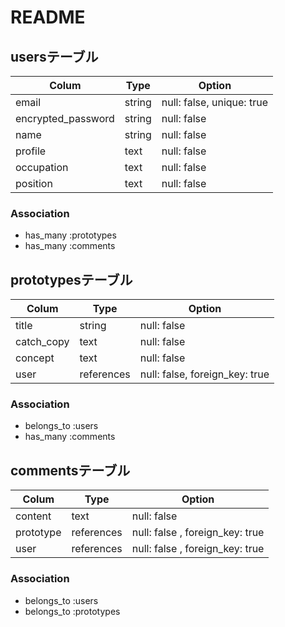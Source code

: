 # README

## usersテーブル

| Colum              | Type   | Option                    |
| ------------------ | ------ | ------------------------- |
| email              | string | null: false, unique: true |
| encrypted_password | string | null: false               |
| name               | string | null: false               |
| profile            | text   | null: false               |
| occupation         | text   | null: false               |
| position           | text   | null: false               |

### Association

- has_many :prototypes
- has_many :comments


## prototypesテーブル

| Colum      | Type       | Option                         |
| ---------- | ---------- | ------------------------------ |
| title      | string     | null: false                    |
| catch_copy | text       | null: false                    |
| concept    | text       | null: false                    |
| user       | references | null: false, foreign_key: true |

### Association

- belongs_to :users
- has_many :comments


## commentsテーブル

| Colum     | Type       | Option                          |
| --------- | ---------- | ------------------------------- |
| content   | text       | null: false                     |
| prototype | references | null: false , foreign_key: true |
| user      | references | null: false , foreign_key: true |

### Association

- belongs_to :users
- belongs_to :prototypes